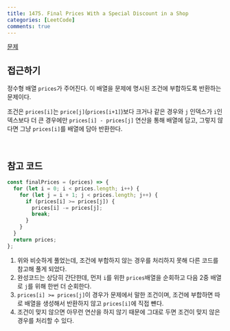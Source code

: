 ```yaml
---
title: 1475. Final Prices With a Special Discount in a Shop
categories: [LeetCode]
comments: true
---
```


[문제](https://leetcode.com/problems/final-prices-with-a-special-discount-in-a-shop/)

## 접근하기

정수형 배열 `prices`가 주어진다. 이 배열을 문제에 명시된 조건에 부합하도록 반환하는 문제이다.

조건은 `prices[i]`는 `price[j]`(`prices[i+1]`)보다 크거나 같은 경우와 `j` 인덱스가 `i`인덱스보다 더 큰 경우에만 `prices[i] - prices[j]` 연산을 통해 배열에 담고, 그렇지 않다면 그냥 `prices[i]`를 배열에 담아 반환한다.

<br>

## 참고 코드

```js
const finalPrices = (prices) => {
  for (let i = 0; i < prices.length; i++) {
    for (let j = i + 1; j < prices.length; j++) {
      if (prices[i] >= prices[j]) {
        prices[i] -= prices[j];
        break;
      }
    }
  }
  return prices;
};
```

1. 위와 비슷하게 풀었는데, 조건에 부합하지 않는 경우를 처리하지 못해 다른 코드를 참고해 풀게 되었다.
2. 완성코드는 상당히 간단한데, 먼저 `i`를 위한 `prices`배열을 순회하고 다음 2중 배열로 `j`를 위해 한번 더 순회한다.
3. `prices[i] >= prices[j]`이 경우가 문제에서 말한 조건이며, 조건에 부합하면 따로 배열을 생성해서 반환하지 않고 `prices[i]`에 직접 뺸다.
4. 조건이 맞지 않으면 아무런 연산을 하지 않기 때문에 그대로 두면 조건이 맞지 않은 경우를 처리할 수 있다.
